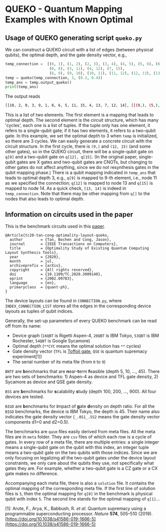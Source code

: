 # QUEKO - Quantum Mapping Examples with Known Optimal

## Usage of QUEKO generating script `queko.py`

We can construct a QUEKO circuit with a list of edges (between physical qubits),
the optimal depth, and the gate density vector, e.g., 
```python
temp_connection =  [(0, 1), (1, 2), (2, 3), (3, 4), (4, 5), (5, 6), (6, 7),
                    (0, 8), (3, 11), (4, 12), (7, 15),
                    (8, 9), (9, 10), (10, 11), (11, 12), (12, 13), (13, 14), (14, 15)]
temp = queko(temp_connection, 3, (0.3, 0.4))
temp_ans = temp.output_queko()
print(temp_ans)
```
The output reads
```bash
[[10, 2, 0, 3, 9, 1, 8, 6, 5, 11, 15, 4, 13, 7, 12, 14], [[(9,), (5,), (8,), (12, 15), (3, 11), (13, 10), (4, 0)], [(8,), (11,), (13,), (1,), (6,), (5,), (10, 15), (4, 0), (3, 9), (14, 12)], [(10,), (15,), (5,), (14,), (2,), (0,), (3, 9), (6, 4)]]]
```
This is a list of two elements. The first element is a mapping that leads to
optimal depth. The second element is the circuit structure, which has many 'cycles',
each one is a list of tuples. If the tuple only has one element, it refers to a
single-qubit gate; if it has two elements, it refers to a two-qubit gate.
In this example, we set the optimal depth to 3 when `temp` is initialized, so there
are 3 cycles. We can easily generate a concrete circuit with the circuit
structure. In the first cycle, there is `(9,)` and `(12, 15)` (and some other gates), so in the QUEKO
circuit, there will be a single-qubit gate on `q[9]` and a two-qubit gate on
`q[12], q[15]`. (In the original paper, single-qubit gates are X gates and
two-qubit gates are CNOTs, but changing to other gates do not affect anything,
since we do not resynthesis gates in the qubit mapping phase.) There is a
qubit mapping indicated in `temp_ans` that leads to optimal depth 3, e.g.,
`q[9]` is mapped to 9-th element, i.e., node 11 as we specified the connection;
`q[12]` is mapped to node 13 and `q[15]` is mapped to node 14. As a quick check,
`[13, 14]` is indeed in `temp_connection`. Note that there may be other mapping
from `q[]` to the nodes that also leads to optimal depth.

## Information on circuits used in the paper
This is the benchmark circuits used in this [paper](https://arxiv.org/abs/2002.09783).
```
@Article{tc20-tan-cong-optimality-layout-queko,
  author        = {Tan, Bochen and Cong, Jason},
  journal       = {IEEE Transactions on Computers},
  title         = {Optimality Study of Existing Quantum Computing Layout Synthesis Tools},
  year          = {2020},
  month         = jul,
  archiveprefix = {arXiv},
  copyright     = {All rights reserved},
  doi           = {10.1109/TC.2020.3009140},
  eprint        = {2002.09783},
  language      = {en},
  primaryclass  = {quant-ph},
}
```

The device layouts can be found in `CONNECTION.py`, where `INDEX_CONNECTION_LIST` stores all the edges in the corresponding device layouts as tuples of qubit indices.

Generally, the set-up parameters of every QUEKO benchmark can be read off from its name:
- Device graph (`16QBT` is Rigetti Aspen-4, `20QBT` is IBM Tokyo, `53QBT` is IBM Rochester, `54QBT` is Google Sycamore)
- Optimal depth (`**CYC` means the optimal solution has `**` cycles)
- Gate density vector (`TFL` is [Toffoli gate](https://en.wikipedia.org/wiki/Toffoli_gate), `QSE` is quantum supremacy experiment[1])
- The serial number of its meta file (from `0` to `9`)

`BNTF` are **b**enchmarks that are **n**ear-**t**erm **f**easible (depth 5, 10, ..., 45). There are two sets of benchmarks: 1) Aspen-4 as device and TFL gate density, 2) Sycamore as device and QSE gate density.

`BSS` are **b**enchmarks for **s**calability **s**tudy (depth 100, 200, ..., 900). All four devices are tested.

`BIGD` are **b**enchmarks for **i**mpact of **g**ate **d**ensity on depth ratio. For all the `BIGD` benchmarks, the device is IBM Tokyo, the depth is 45. Their name also indicates the gate density vector (`_.0S1_.5S2` means the gate density vector components d1=0 and d2=0.5).

The benchmarks are `qasm` files easily derived from meta files. All the meta files are in `meta` folder. They are `csv` files of which each row is a cycle of gates. In every row of a meta file, there are multiple entries: a single integer means a single-qubit gate on the qubit with this index, an integer tuple means a two-qubit gate on the two qubits with those indices. Since we are only focusing on legalizing all the two-qubit gates under the device layout constraints, we only care about the qubits they use, not specifically what gates they are. For example, whether a two-qubit gate is a CZ gate or a CX gate makes no difference.

Accompanying each meta file, there is also a `solution` file. It contains the optimal mapping of the corresponding meta file. If the first line of solution files is `5`, then the optimal mapping for `q[0]` in the benchmark is physical qubit with index `5`. The second line stands for the optimal mapping of `q[1]`...

[1]: Arute, F., Arya, K., Babbush, R. _et al_. Quantum supremacy using a programmable superconducting processor. _Nature_ __574__, 505–510 (2019). [https://doi.org/10.1038/s41586-019-1666-5](https://doi.org/10.1038/s41586-019-1666-5)